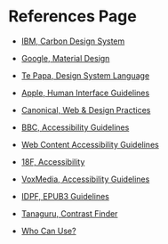 References Page
================

- [IBM, Carbon Design System](https://github.com/carbon-design-system/carbon)
- [Google, Material Design](https://material.io/)
- [Te Papa, Design System Language](https://github.com/te-papa/te-papa-design-language-system)
- [Apple, Human Interface Guidelines](https://developer.apple.com/design/human-interface-guidelines/)
- [Canonical, Web & Design Practices](https://canonical-web-and-design.github.io/practices/)
- [BBC, Accessibility Guidelines](https://github.com/bbc/bbc-a11y)

- [Web Content Accessibility Guidelines](https://github.com/w3c/wcag)
- [18F, Accessibility](https://github.com/18F/accessibility)
- [VoxMedia, Accessibility Guidelines](https://github.com/voxmedia/accessibility)


- [IDPF, EPUB3 Guidelines](https://idpf.github.io/epub-guides/)

- [Tanaguru, Contrast Finder](https://github.com/Tanaguru/Contrast-Finder)
- [Who Can Use?](https://github.com/CoreyGinnivan/whocanuse)
